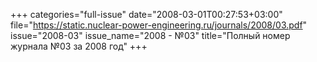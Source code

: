 +++
categories="full-issue"
date="2008-03-01T00:27:53+03:00"
file="https://static.nuclear-power-engineering.ru/journals/2008/03.pdf"
issue="2008-03"
issue_name="2008 - №03"
title="Полный номер журнала №03 за 2008 год"
+++